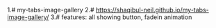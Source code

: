 1.# my-tabs-image-gallery
2.# https://shaqibul-neil.github.io/my-tabs-image-gallery/
3.# features: all showing button, fadein animation
